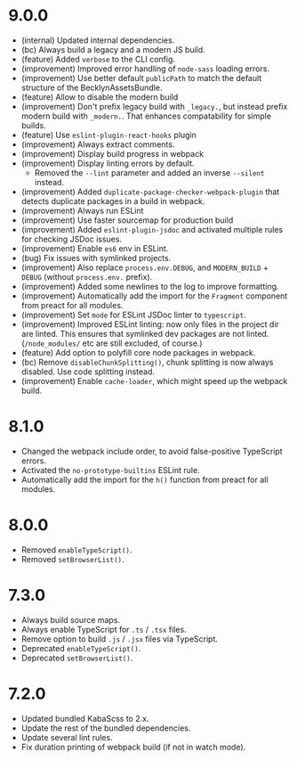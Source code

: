9.0.0
=====

*   (internal) Updated internal dependencies.
*   (bc) Always build a legacy and a modern JS build.
*   (feature) Added `verbose` to the CLI config.
*   (improvement) Improved error handling of `node-sass` loading errors.
*   (improvement) Use better default `publicPath` to match the default structure of the BecklynAssetsBundle.
*   (feature) Allow to disable the modern build
*   (improvement) Don't prefix legacy build with `_legacy.`, but instead prefix modern build with `_modern.`. That enhances 
    compatability for simple builds.
*   (feature) Use `eslint-plugin-react-hooks` plugin
*   (improvement) Always extract comments.
*   (improvement) Display build progress in webpack
*   (improvement) Display linting errors by default.
    *   Removed the `--lint` parameter and added an inverse `--silent` instead.
*   (improvement) Added `duplicate-package-checker-webpack-plugin` that detects duplicate packages in a build in webpack.
*   (improvement) Always run ESLint
*   (improvement) Use faster sourcemap for production build
*   (improvement) Added `eslint-plugin-jsdoc` and activated multiple rules for checking JSDoc issues.
*   (improvement) Enable `es6` env in ESLint.
*   (bug) Fix issues with symlinked projects.
*   (improvement) Also replace `process.env.DEBUG`, and `MODERN_BUILD` + `DEBUG` (without `process.env.` prefix).
*   (improvement) Added some newlines to the log to improve formatting.
*   (improvement) Automatically add the import for the `Fragment` component from preact for all modules.
*   (improvement) Set `mode` for ESLint JSDoc linter to `typescript`.
*   (improvement) Improved ESLint linting: now only files in the project dir are linted. This ensures that symlinked dev packages are
    not linted. (`/node_modules/` etc are still excluded, of course.)
*   (feature) Add option to polyfill core node packages in webpack.
*   (bc) Remove `disableChunkSplitting()`, chunk splitting is now always disabled. Use code splitting instead.
*   (improvement) Enable `cache-loader`, which might speed up the webpack build.


8.1.0
=====

*   Changed the webpack include order, to avoid false-positive TypeScript errors.
*   Activated the `no-prototype-builtins` ESLint rule.
*   Automatically add the import for the `h()` function from preact for all modules.


8.0.0
=====

*   Removed `enableTypeScript()`.
*   Removed `setBrowserList()`.


7.3.0
=====

*   Always build source maps.
*   Always enable TypeScript for `.ts` / `.tsx` files.
*   Remove option to build `.js` / `.jsx` files via TypeScript.
*   Deprecated `enableTypeScript()`.
*   Deprecated `setBrowserList()`.


7.2.0
=====

*   Updated bundled KabaScss to 2.x.
*   Update the rest of the bundled dependencies.
*   Update several lint rules.
*   Fix duration printing of webpack build (if not in watch mode).
